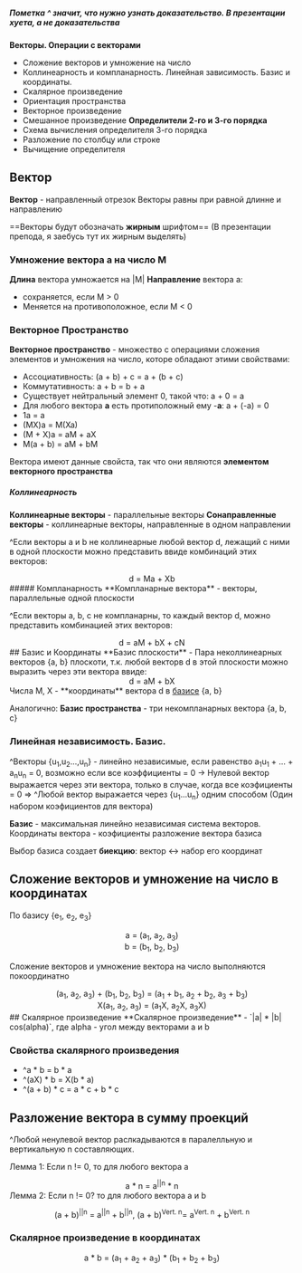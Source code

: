 ##### Пометка ^ значит, что нужно узнать доказательство. В презентации хуета, а не доказательства

**Векторы. Операции с векторами**
- Сложение векторов и умножение на число
- Коллинеарность и компланарность. Линейная зависимость. Базис и координаты.
- Скалярное произведение
- Ориентация пространства
- Векторное произведение
- Смешанное произведение
**Определители 2-го и 3-го порядка**
- Схема вычисления определителя 3-го порядка
- Разложение по столбцу или строке
- Вычищение определителя

## Вектор
**Вектор** - направленный отрезок
Векторы равны при равной длинне и направлению

==Векторы будут обозначать **жирным** шрифтом== (В презентации препода, я заебусь тут их жирным выделять)
### Умножение вектора a на число M
**Длина** вектора умножается на |M|
**Направление** вектора а:
- сохраняется, если M > 0
- Меняется на противоположное, если M < 0

### Векторное Пространство
**Векторное пространство** - множество с операциями сложения элементов и умножения на число, которе обладают этими свойствами:
- Ассоциативность: (a + b) + c = a + (b + c)
- Коммутативность: a + b = b + a
- Существует нейтральный элемент 0, такой что: a + 0 = a
- Для любого вектора **а** есть протиположный ему -**a**: a + (-a) = 0
- 1a = a
- (MX)a = M(Xa)
- (M + X)a = aM + aX
- M(a + b) = aM + bM

Вектора имеют данные свойста, так что они являются **элементом векторного пространства**

##### Коллинеарность
**Коллинеарные векторы** - параллельные векторы
**Сонаправленные векторы** - коллинеарные векторы, направленные в одном направлении

^Если векторы a и b не коллинеарные любой вектор d, лежащий с ними в одной плоскости можно представить ввиде комбинаций этих векторов:
<center>d = Ma + Xb</center>
##### Компланарность
**Компланарные вектора** - векторы, параллельные одной плоскости

^Если векторы a, b, c не компланарны, то каждый вектор d, можно представить комбинацией этих векторов:
<center>d = aM + bX + cN</center>
## Базис и Координаты
**Базис плоскости** - Пара неколлинеарных векторов {a, b} плоскоти, т.к. любой векторв d в этой плоскости можно выразить через эти вектора ввиде:
<center>d = aM + bX</center>
Числа M, X - **координаты** вектора d в <u>базисе</u> {a, b}

Аналогично:
**Базис пространства** - три некомпланарных вектора {a, b, c}

### Линейная независимость. Базис.
^Векторы {u<sub>1</sub>,u<sub>2</sub>...,u<sub>n</sub>} - линейно независимые, если равенство a<sub>1</sub>u<sub>1</sub> + ... + a<sub>n</sub>u<sub>n</sub> = 0, возможно если все коэффициенты = 0
-> Нулевой вектор выражается через эти вектора, только в случае, когда все коэфициенты = 0
=> ^Любой вектор выражается через {u<sub>1</sub>...u<sub>n</sub>} одним способом (Один набором коэфициентов для вектора)

**Базис** - максимальная линейно независимая система векторов.
Координаты вектора - коэфициенты разложение вектора базиса

Выбор базиса создает **биекцию**:
вектор <-> набор его координат

## Сложение векторов и умножение на число в координатах

По базису {e<sub>1</sub>, e<sub>2</sub>, e<sub>3</sub>}
<center>a = (a<sub>1</sub>, a<sub>2</sub>, a<sub>3</sub>)</center>
<center>b = (b<sub>1</sub>, b<sub>2</sub>, b<sub>3</sub>)</center>

Сложение векторов и умножение вектора на число выполняются покоординатно
<center>(a<sub>1</sub>, a<sub>2</sub>, a<sub>3</sub>) + (b<sub>1</sub>, b<sub>2</sub>, b<sub>3</sub>) = (a<sub>1</sub> + b<sub>1</sub>, a<sub>2</sub> + b<sub>2</sub>, a<sub>3</sub> + b<sub>3</sub>)</center>
<center>X(a<sub>1</sub>, a<sub>2</sub>, a<sub>3</sub>) = (a<sub>1</sub>X, a<sub>2</sub>X, a<sub>3</sub>X)</center>
## Скалярное произведение
**Скалярное произведение** - `|a| * |b| cos(alpha)`, где alpha - угол между векторами a и b

### Свойства скалярного произведения
- ^a * b = b * a
- ^(aX) * b = X(b * a)
- ^(a + b) * c = a * c + b * c

## Разложение вектора в сумму проекций
^Любой ненулевой вектор раслкадываются в паралелльную и вертикальную n составляющих.

Лемма 1: Если n != 0, то для любого вектора а
	<center>a * n = a<sup>||n</sup> * n</center>
Лемма 2: Если n != 0? то для любого вектора a и b
<center>(a + b)<sup>||n</sup> = a<sup>||n</sup> + b<sup>||n</sup>, (a + b)<sup>Vert. n</sup>= a<sup>Vert. n</sup> + b<sup>Vert. n</sup></center>

### Скалярное произведение в координатах
<center>a * b = (a<sub>1</sub> + a<sub>2</sub> + a<sub>3</sub>) * (b<sub>1</sub> + b<sub>2</sub> + b<sub>3</sub>)</centeR>
